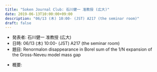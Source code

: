 ```yaml
---
title: "Soken Journal Club: 石川健一 准教授 (広大)"
date: 2019-06-13T10:00:00+09:00
description: "06/13 (木) 10:00- (JST) A217 (the seminar room)"
draft: false
---
```


- 発表者:
石川健一 准教授 (広大)
- 日時:
06/13 (木) 10:00- (JST) A217 (the seminar room)
- 題目:
Renormalon disappearance in Borel sum of the 1/N expansion of the Gross-Neveu model mass gap

<!--more-->

- 概要:

